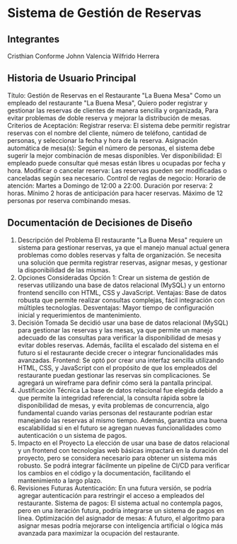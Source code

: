 # Sistema de Gestión de Reservas

## Integrantes

Cristhian Conforme
Johnn Valencia
Wilfrido Herrera

## Historia de Usuario Principal

Título: Gestión de Reservas en el Restaurante "La Buena Mesa"
Como un empleado del restaurante "La Buena Mesa",
Quiero poder registrar y gestionar las reservas de clientes de manera sencilla y
organizada,
Para evitar problemas de doble reserva y mejorar la distribución de mesas.
Criterios de Aceptación:
Registrar reserva: El sistema debe permitir registrar reservas con el nombre del
cliente, número de teléfono, cantidad de personas, y seleccionar la fecha y hora
de la reserva.
Asignación automática de mesa(s): Según el número de personas, el sistema debe
sugerir la mejor combinación de mesas disponibles.
Ver disponibilidad: El empleado puede consultar qué mesas están libres u ocupadas
por fecha y hora.
Modificar o cancelar reserva: Las reservas pueden ser modificadas o canceladas
según sea necesario.
Control de reglas de negocio:
Horario de atención: Martes a Domingo de 12:00 a 22:00.
Duración por reserva: 2 horas.
Mínimo 2 horas de anticipación para hacer reservas.
Máximo de 12 personas por reserva combinando mesas.

## Documentación de Decisiones de Diseño

1. Descripción del Problema
El restaurante "La Buena Mesa" requiere un sistema para gestionar reservas, ya que
el manejo manual actual genera problemas como dobles reservas y falta de
organización. Se necesita una solución que permita registrar reservas, asignar
mesas, y gestionar la disponibilidad de las mismas.
2. Opciones Consideradas
Opción 1:
Crear un sistema de gestión de reservas utilizando una base de datos relacional
(MySQL) y un entorno frontend sencillo con HTML, CSS y JavaScript.
Ventajas: Base de datos robusta que permite realizar consultas complejas, fácil
integración con múltiples tecnologías.
Desventajas: Mayor tiempo de configuración inicial y requerimientos de
mantenimiento.
3. Decisión Tomada
Se decidió usar una base de datos relacional (MySQL) para gestionar las reservas y
las mesas, ya que permite un manejo adecuado de las consultas para verificar la
disponibilidad de mesas y evitar dobles reservas. Además, facilita el escalado del
sistema en el futuro si el restaurante decide crecer o integrar funcionalidades más
avanzadas.
Frontend: Se optó por crear una interfaz sencilla utilizando HTML, CSS, y
JavaScript con el propósito de que los empleados del restaurante puedan gestionar
las reservas sin complicaciones. Se agregará un wireframe para definir cómo será la
pantalla principal.
4. Justificación Técnica
La base de datos relacional fue elegida debido a que permite la integridad
referencial, la consulta rápida sobre la disponibilidad de mesas, y evita problemas
de concurrencia, algo fundamental cuando varias personas del restaurante podrían
estar manejando las reservas al mismo tiempo. Además, garantiza una buena
escalabilidad si en el futuro se agregan nuevas funcionalidades como autenticación
o un sistema de pagos.
5. Impacto en el Proyecto
La elección de usar una base de datos relacional y un frontend con tecnologías web
básicas impactará en la duración del proyecto, pero se considera necesario para
obtener un sistema más robusto.
Se podrá integrar fácilmente un pipeline de CI/CD para verificar los cambios en el
código y la documentación, facilitando el mantenimiento a largo plazo.
6. Revisiones Futuras
Autenticación: En una futura versión, se podría agregar autenticación para
restringir el acceso a empleados del restaurante.
Sistema de pagos: El sistema actual no contempla pagos, pero en una iteración
futura, podría integrarse un sistema de pagos en línea.
Optimización del asignador de mesas: A futuro, el algoritmo para asignar mesas
podría mejorarse con inteligencia artificial o lógica más avanzada para maximizar
la ocupación del restaurante.

